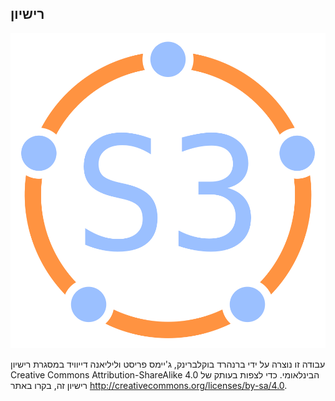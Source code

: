 ## רישיון

![fit](img/framework/logo.png)

עבודה זו נוצרה על ידי ברנהרד בוקלברינק, ג'יימס פריסט וליליאנה דייוויד במסגרת רישיון Creative Commons Attribution-ShareAlike 4.0 הבינלאומי. כדי לצפות בעותק של רישיון זה, בקרו באתר <http://creativecommons.org/licenses/by-sa/4.0>.